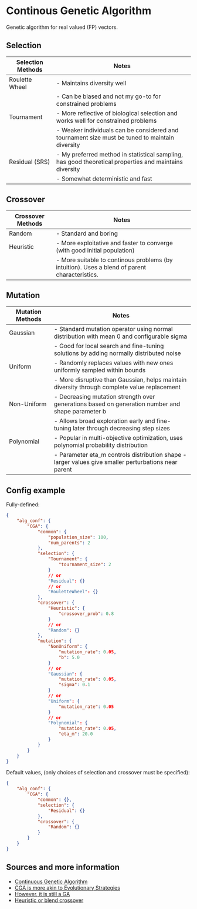 # Continous Genetic Algorithm

Genetic algorithm for real valued (FP) vectors.

## Selection

| Selection Methods         | Notes                                                                                   |
|--------------------------|-----------------------------------------------------------------------------------------------|
| Roulette Wheel | - Maintains diversity well                                                                    |
|                          | - Can be biased and not my go-to for constrained problems                                     |
| Tournament     | - More reflective of biological selection and works well for constrained problems             |
|                          | - Weaker individuals can be considered and tournament size must be tuned to maintain diversity|
| Residual (SRS)       | - My preferred method in statistical sampling, has good theoretical properties and maintains diversity |
|                          | - Somewhat deterministic and fast                                                                      |

## Crossover

| Crossover Methods         | Notes                                                                                   |
|--------------------------|-----------------------------------------------------------------------------------------------|
| Random | - Standard and boring |
| Heuristic     | - More exploitative and faster to converge (with good initial population) |
|      | - More suitable to continous problems (by intuition). Uses a blend of parent characteristics. |

## Mutation
| Mutation Methods         | Notes                                                                                   |
|--------------------------|-----------------------------------------------------------------------------------------------|
| Gaussian | - Standard mutation operator using normal distribution with mean 0 and configurable sigma                |
|          | - Good for local search and fine-tuning solutions by adding normally distributed noise                  |
| Uniform  | - Randomly replaces values with new ones uniformly sampled within bounds                               |
|          | - More disruptive than Gaussian, helps maintain diversity through complete value replacement           |
| Non-Uniform | - Decreasing mutation strength over generations based on generation number and shape parameter b     |
|             | - Allows broad exploration early and fine-tuning later through decreasing step sizes                |
| Polynomial | - Popular in multi-objective optimization, uses polynomial probability distribution                   |
|            | - Parameter eta_m controls distribution shape - larger values give smaller perturbations near parent  |

## Config example

Fully-defined:

```json
{
    "alg_conf": {
        "CGA": {
            "common": {
                "population_size": 100,
                "num_parents": 2
            },
            "selection": {
                "Tournament": { 
                    "tournament_size": 2
                }
                // or
                "Residual": {}
                // or
                "RouletteWheel": {}
            },
            "crossover": {
                "Heuristic": {
                    "crossover_prob": 0.8
                }
                // or
                "Random": {}
            },
            "mutation": {
                "NonUniform": {
                    "mutation_rate": 0.05,
                    "b": 5.0
                }
                // or
                "Gaussian": {
                    "mutation_rate": 0.05,
                    "sigma": 0.1
                }
                // or
                "Uniform": {
                    "mutation_rate": 0.05
                }
                // or
                "Polynomial": {
                    "mutation_rate": 0.05,
                    "eta_m": 20.0
                }
            }
        }
    }
}
```

Default values, (only choices of selection and crossover must be specified):

```json
{
    "alg_conf": {
        "CGA": {
            "common": {},
            "selection": {
                "Residual": {}
            },
            "crossover": {
                "Random": {}
            }
        }
    }
}
```

## Sources and more information

- [Continuous Genetic Algorithm](https://doi.org/10.1002/0471671746.ch3)
- [CGA is more akin to Evolutionary Strategies](https://arxiv.org/abs/1703.03864)
- [However, it is still a GA](https://doi.org/10.1007/BFb0029787)
- [Heuristic or blend crossover](https://doi.org/10.1007/978-3-662-03315-9)
